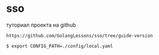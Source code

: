 # sso

туториал проекта на github
```
https://github.com/GolangLessons/sso/tree/guide-version
```
```bash$ 
$ export CONFIG_PATH=./config/local.yaml
```